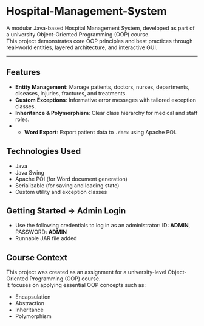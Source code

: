 # Hospital-Management-System
A modular Java-based Hospital Management System, developed as part of a university Object-Oriented Programming (OOP) course.  
This project demonstrates core OOP principles and best practices through real-world entities, layered architecture, and interactive GUI.

---

## Features

- **Entity Management**: Manage patients, doctors, nurses, departments, diseases, injuries, fractures, and treatments.
- **Custom Exceptions**: Informative error messages with tailored exception classes.
- **Inheritance & Polymorphism**: Clear class hierarchy for medical and staff roles.
- - **Word Export**: Export patient data to `.docx` using Apache POI.
 
## Technologies Used

- Java
- Java Swing
- Apache POI (for Word document generation)
- Serializable (for saving and loading state)
- Custom utility and exception classes

## Getting Started  ->  Admin Login
- Use the following credentials to log in as an administrator: ID: **ADMIN**,  PASSWORD: **ADMIN**
- Runnable JAR file added

## Course Context

This project was created as an assignment for a university-level Object-Oriented Programming (OOP) course.  
It focuses on applying essential OOP concepts such as:

- Encapsulation
- Abstraction
- Inheritance
- Polymorphism
